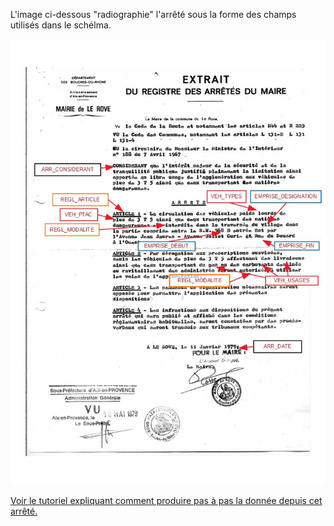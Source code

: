 L'image ci-dessous "radiographie" l'arrêté sous la forme des champs utilisés dans le schélma.

![](le-rove-radio.jpg)

[Voir le tutoriel expliquant comment produire pas à pas la donnée depuis cet arrêté.](le-rove.md)
